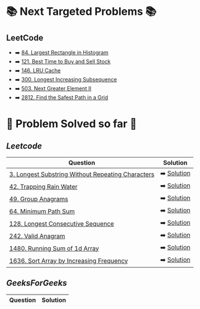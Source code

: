 # 📚 Next Targeted Problems 📚

## LeetCode

* ➡️ [84. Largest Rectangle in Histogram](https://leetcode.com/problems/largest-rectangle-in-histogram/) 
* ➡️ [121. Best Time to Buy and Sell Stock](https://leetcode.com/problems/best-time-to-buy-and-sell-stock/)
* ➡️ [146. LRU Cache](https://leetcode.com/problems/lru-cache/)
* ➡️ [300. Longest Increasing Subsequence](https://leetcode.com/problems/longest-increasing-subsequence/)
* ➡️ [503. Next Greater Element II](https://leetcode.com/problems/next-greater-element-ii/) 
* ➡️ [2812. Find the Safest Path in a Grid](https://leetcode.com/problems/find-the-safest-path-in-a-grid/)


# 🎯 Problem Solved so far 🎯

## *Leetcode*

| Question | Solution |
|----------|----------|
| [3. Longest Substring Without Repeating Characters](https://leetcode.com/problems/longest-substring-without-repeating-characters/) | ➡️ [Solution](src/main/java/person/prashant/questions/portal/leetcode/Q3LongestSubstringWithoutRepeatingCharacters.java)|
| [42. Trapping Rain Water](https://leetcode.com/problems/trapping-rain-water/description/)| ➡️ [Solution](src/main/java/person/prashant/questions/portal/leetcode/Q42TrappingRainWater.java)|
| [49. Group Anagrams](https://leetcode.com/problems/group-anagrams/)| ➡️ [Solution](src/main/java/person/prashant/questions/portal/leetcode/Q49GroupAnagram.java)|
| [64. Minimum Path Sum](https://leetcode.com/problems/minimum-path-sum)| ➡️ [Solution](src/main/java/person/prashant/questions/portal/leetcode/Q64MinimumPathSum.java)|
| [128. Longest Consecutive Sequence](https://leetcode.com/problems/longest-consecutive-sequence/)| ➡️ [Solution](src/main/java/person/prashant/questions/portal/leetcode/Q128LongestConsecutiveSequence.java)|
| [242. Valid Anagram](https://leetcode.com/problems/valid-anagram/description/)| ➡️ [Solution](src/main/java/person/prashant/questions/portal/leetcode/Q242ValidAnagram.java)|
| [1480. Running Sum of 1d Array](https://leetcode.com/problems/running-sum-of-1d-array/)| ➡️ [Solution](src/main/java/person/prashant/questions/portal/leetcode/Q1480RunningSumOf1dArray.java)|
| [1636. Sort Array by Increasing Frequency](https://leetcode.com/problems/sort-array-by-increasing-frequency/)| ➡️ [Solution](src/main/java/person/prashant/questions/portal/leetcode/Q1636SortArrayByIncreasingFrequency.java)|



## *GeeksForGeeks*

| Question | Solution |
|----------|----------|

